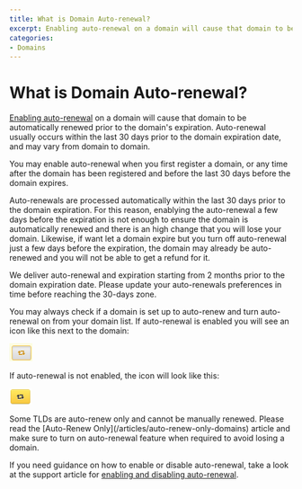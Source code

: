 ```yaml
---
title: What is Domain Auto-renewal?
excerpt: Enabling auto-renewal on a domain will cause that domain to be automatically renewed prior to the domain's expiration.
categories:
- Domains
---
```


# What is Domain Auto-renewal?

[Enabling auto-renewal](/articles/enabling-and-disabling-auto-renewal) on a domain will cause that domain to be automatically renewed prior to the domain's expiration. Auto-renewal usually occurs within the last 30 days prior to the domain expiration date, and may vary from domain to domain.

You may enable auto-renewal when you first register a domain, or any time after the domain has been registered and before the last 30 days before the domain expires.

<note>
Auto-renewals are processed automatically within the last 30 days prior to the domain expiration. For this reason, enablying the auto-renewal a few days before the expiration is not enough to ensure the domain is automatically renewed and there is an high change that you will lose your domain. Likewise, if want let a domain expire but you turn off auto-renewal just a few days before the expiration, the domain may already be auto-renewed and you will not be able to get a refund for it.

We deliver auto-renewal and expiration starting from 2 months prior to the domain expiration date. Please update your auto-renewals preferences in time before reaching the 30-days zone.
</note>

You may always check if a domain is set up to auto-renew and turn auto-renewal on from your domain list. If auto-renewal is enabled you will see an icon like this next to the domain:

![](/files/autorenew-1.png)

If auto-renewal is not enabled, the icon will look like this:

![](/files/autorenew-2.png)

<warning>
Some TLDs are auto-renew only and cannot be manually renewed. Please read the [Auto-Renew Only](/articles/auto-renew-only-domains) article and make sure to turn on auto-renewal feature when required to avoid losing a domain.
</warning>

If you need guidance on how to enable or disable auto-renewal, take a look at the support article for [enabling and disabling auto-renewal](/articles/enabling-and-disabling-auto-renewal).
